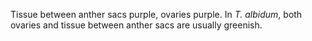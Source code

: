 Tissue between anther sacs purple, ovaries purple. In _T. albidum_, both ovaries and tissue between anther sacs are usually greenish.